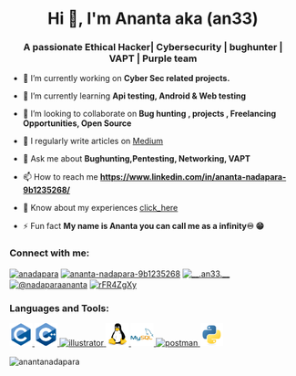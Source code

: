 <h1 align="center">Hi 👋, I'm Ananta aka (an33)</h1>
<h3 align="center"> A passionate Ethical Hacker| Cybersecurity | bughunter | VAPT | Purple team</h3>


- 🔭 I’m currently working on **Cyber Sec related projects.**

- 🌱 I’m currently learning **Api testing, Android & Web testing**

- 👯 I’m looking to collaborate on **Bug hunting , projects , Freelancing Opportunities, Open Source**

- 📝 I regularly write articles on [Medium](https://medium.com/@nadaparaananta)

- 💬 Ask me about **Bughunting,Pentesting, Networking, VAPT**

- 📫 How to reach me **https://www.linkedin.com/in/ananta-nadapara-9b1235268/**

- 📄 Know about my experiences [click_here](https://www.youtube.com/watch?v=kTJczUoc26U)

- ⚡ Fun fact **My name is Ananta you can call me as a infinity♾️ 😁**

<h3 align="left">Connect with me:</h3>
<p align="left">
<a href="https://twitter.com/anadapara" target="blank"><img align="center" src="https://raw.githubusercontent.com/rahuldkjain/github-profile-readme-generator/master/src/images/icons/Social/twitter.svg" alt="anadapara" height="30" width="40" /></a>
<a href="https://linkedin.com/in/ananta-nadapara-9b1235268" target="blank"><img align="center" src="https://raw.githubusercontent.com/rahuldkjain/github-profile-readme-generator/master/src/images/icons/Social/linked-in-alt.svg" alt="ananta-nadapara-9b1235268" height="30" width="40" /></a>
<a href="https://instagram.com/__.an33.__" target="blank"><img align="center" src="https://raw.githubusercontent.com/rahuldkjain/github-profile-readme-generator/master/src/images/icons/Social/instagram.svg" alt="__.an33.__" height="30" width="40" /></a>
<a href="https://medium.com/@nadaparaananta" target="blank"><img align="center" src="https://raw.githubusercontent.com/rahuldkjain/github-profile-readme-generator/master/src/images/icons/Social/medium.svg" alt="@nadaparaananta" height="30" width="40" /></a>
<a href="https://discord.gg/rFR4ZgXy" target="blank"><img align="center" src="https://raw.githubusercontent.com/rahuldkjain/github-profile-readme-generator/master/src/images/icons/Social/discord.svg" alt="rFR4ZgXy" height="30" width="40" /></a>
</p>

<h3 align="left">Languages and Tools:</h3>
<p align="left"> <a href="https://www.cprogramming.com/" target="_blank" rel="noreferrer"> <img src="https://raw.githubusercontent.com/devicons/devicon/master/icons/c/c-original.svg" alt="c" width="40" height="40"/> </a> <a href="https://www.w3schools.com/cpp/" target="_blank" rel="noreferrer"> <img src="https://raw.githubusercontent.com/devicons/devicon/master/icons/cplusplus/cplusplus-original.svg" alt="cplusplus" width="40" height="40"/> </a> <a href="https://www.adobe.com/in/products/illustrator.html" target="_blank" rel="noreferrer"> <img src="https://www.vectorlogo.zone/logos/adobe_illustrator/adobe_illustrator-icon.svg" alt="illustrator" width="40" height="40"/> </a> <a href="https://www.linux.org/" target="_blank" rel="noreferrer"> <img src="https://raw.githubusercontent.com/devicons/devicon/master/icons/linux/linux-original.svg" alt="linux" width="40" height="40"/> </a> <a href="https://www.mysql.com/" target="_blank" rel="noreferrer"> <img src="https://raw.githubusercontent.com/devicons/devicon/master/icons/mysql/mysql-original-wordmark.svg" alt="mysql" width="40" height="40"/> </a> <a href="https://postman.com" target="_blank" rel="noreferrer"> <img src="https://www.vectorlogo.zone/logos/getpostman/getpostman-icon.svg" alt="postman" width="40" height="40"/> </a> <a href="https://www.python.org" target="_blank" rel="noreferrer"> <img src="https://raw.githubusercontent.com/devicons/devicon/master/icons/python/python-original.svg" alt="python" width="40" height="40"/> </a> </p>

<p><img align="center" src="https://github-readme-stats.vercel.app/api/top-langs?username=anantanadapara&show_icons=true&locale=en&layout=compact" alt="anantanadapara" /></p>
